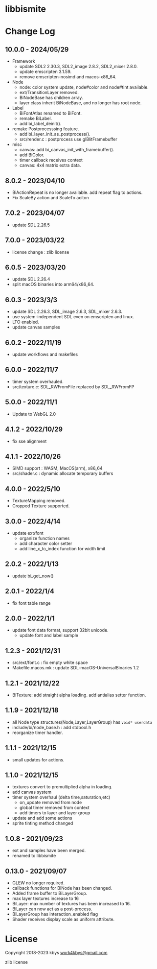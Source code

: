 # libbismite

# Change Log
## 10.0.0 - 2024/05/29
- Framework
  - update SDL2 2.30.3, SDL2_image 2.8.2, SDL2_mixer 2.8.0.
  - update emscripten 3.1.59.
  - remove emscripten-nosimd and macos-x86_64.
- Node
  - node: color system update, node#color and node#tint available.
  - ext/TransitionLayer removed.
  - BiNodeBase has children array.
  - layer class inherit BiNodeBase, and no longer has root node.
- Label
  - BiFontAtlas renamed to BiFont.
  - remake BiLabel.
  - add bi_label_deinit().
- remake Postprocesssing feature.
  - add bi_layer_init_as_postprocess().
  - src/render.c : postprocess use glBlitFramebuffer
- misc
  - canvas: add bi_canvas_init_with_framebuffer().
  - add BiColor.
  - timer callback receives context
  - canvas: 4x4 matrix extra data.

## 8.0.2 - 2023/04/10
- BiActionRepeat is no longer available. add repeat flag to actions.
- Fix ScaleBy action and ScaleTo aciton
## 7.0.2 - 2023/04/07
- update SDL 2.26.5
## 7.0.0 - 2023/03/22
- license change : zlib license
## 6.0.5 - 2023/03/20
- update SDL 2.26.4
- split macOS binaries into arm64/x86_64.
## 6.0.3 - 2023/3/3
- update SDL 2.26.3, SDL_image 2.6.3, SDL_mixer 2.6.3.
- use system-independent SDL even on emscripten and linux.
- LTO enabled.
- update canvas samples
## 6.0.2 - 2022/11/19
- update workflows and makefiles
## 6.0.0 - 2022/11/7
- timer system overhauled.
- src/texture.c: SDL_RWFromFile replaced by SDL_RWFromFP
## 5.0.0 - 2022/11/1
- Update to WebGL 2.0
## 4.1.2 - 2022/10/29
- fix sse alignment
## 4.1.1 - 2022/10/26
- SIMD support : WASM, MacOS(arm), x86_64
- src/shader.c : dynamic allocate temporary buffers
## 4.0.0 - 2022/5/10
- TextureMapping removed.
- Cropped Texture supported.
## 3.0.0 - 2022/4/14
- update ext/font
  - organize function names
  - add character color setter
  - add line_x_to_index function for width limit
## 2.0.2 - 2022/1/13
- update bi_get_now()
## 2.0.1 - 2022/1/4
- fix font table range
## 2.0.0 - 2022/1/1
- update font data format, support 32bit unicode.
  - update font and label sample
## 1.2.3 - 2021/12/31
- src/ext/font.c : fix empty white space
- Makefile.macos.mk : update SDL-macOS-UniversalBinaries 1.2
## 1.2.1 - 2021/12/22
- BiTexture: add straight alpha loading. add antialias setter function.
## 1.1.9 - 2021/12/18
- all Node type structures(Node,Layer,LayerGroup) has `void* userdata`
- include/bi/node_base.h : add stdbool.h
- reorganize timer handler.
## 1.1.1 - 2021/12/15
- small updates for actions.
## 1.1.0 - 2021/12/15
- textures convert to premultiplied alpha in loading.
- add canvas system
- timer system overhaul (delta time,saturation,etc)
  - on_update removed from node
  - global timer removed from context
  - add timers to layer and layer group
- update and add some actions
- sprite tinting method changed
## 1.0.8 - 2021/09/23
- ext and samples have been merged.
- renamed to libbismite
## 0.13.0 - 2021/09/07
- GLEW no longer required.
- callback functions for BiNode has been changed.
- Added frame buffer to BiLayerGroup.
- max layer textures increase to 16
- BiLayer: max number of textures has been increased to 16.
- BiLayer can now act as a post-process.
- BiLayerGroup has interaction_enabled flag
- Shader receives display scale as uniform attribute.

# License
Copyright 2018-2023 kbys <work4kbys@gmail.com>

zlib license
